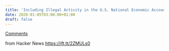 ```yaml
---
title: 'Including Illegal Activity in the U.S. National Economic Accounts [pdf]'
date: 2020-01-05T03:08:00+01:00
draft: false
---
```


[Comments](https://news.ycombinator.com/item?id=21949465)  
  
from Hacker News https://ift.tt/2ZMULs0